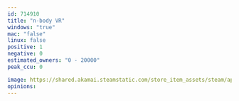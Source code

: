 ```yaml
---
id: 714910
title: "n-body VR"
windows: "true"
mac: "false"
linux: false
positive: 1
negative: 0
estimated_owners: "0 - 20000"
peak_ccu: 0

image: https://shared.akamai.steamstatic.com/store_item_assets/steam/apps/714910/header.jpg?t=1533410787
opinions:
---
```

